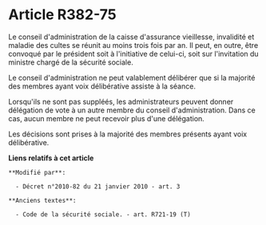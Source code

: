 # Article R382-75

Le conseil d'administration de la caisse d'assurance vieillesse, invalidité et maladie des cultes se réunit au moins trois
fois par an. Il peut, en outre, être convoqué par le président soit à l'initiative de celui-ci, soit sur l'invitation du
ministre chargé de la sécurité sociale.

Le conseil d'administration ne peut valablement délibérer que si la majorité des membres ayant voix délibérative assiste à la
séance.

Lorsqu'ils ne sont pas suppléés, les administrateurs peuvent donner délégation de vote à un autre membre du conseil
d'administration. Dans ce cas, aucun membre ne peut recevoir plus d'une délégation.

Les décisions sont prises à la majorité des membres présents ayant voix délibérative.

**Liens relatifs à cet article**

	**Modifié par**:

	  - Décret n°2010-82 du 21 janvier 2010 - art. 3

	**Anciens textes**:

	  - Code de la sécurité sociale. - art. R721-19 (T)
